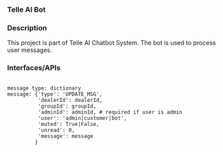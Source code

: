 ### Telle AI Bot

### Description 
This project is part of Telle AI Chatbot System. The bot is used to process user messages.

### Interfaces/APIs


```buildoutcfg

message type: dictionary
message: {'type': 'UPDATE_MSG', 
          'dealerId': dealerId,
          'groupId': groupId,
          'adminId': adminId, # required if user is admin
          'user': 'admin|customer|bot',
          'muted': True|False,
          'unread': 0,
          'message': message
         }
   
```